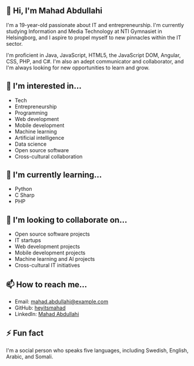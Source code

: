 ## 👋 Hi, I'm Mahad Abdullahi

I'm a 19-year-old passionate about IT and entrepreneurship. I'm currently studying Information and Media Technology at NTI Gymnasiet in Helsingborg, and I aspire to propel myself to new pinnacles within the IT sector.

I'm proficient in Java, JavaScript, HTML5, the JavaScript DOM, Angular, CSS, PHP, and C#. I'm also an adept communicator and collaborator, and I'm always looking for new opportunities to learn and grow.

## 👀 I'm interested in...

* Tech
* Entrepreneurship
* Programming
* Web development
* Mobile development
* Machine learning
* Artificial intelligence
* Data science
* Open source software
* Cross-cultural collaboration

## 🌱 I'm currently learning...

* Python
* C Sharp
* PHP

## 💞️ I'm looking to collaborate on...

* Open source software projects
* IT startups
* Web development projects
* Mobile development projects
* Machine learning and AI projects
* Cross-cultural IT initiatives

## 📫 How to reach me...

* Email: mahad.abdullahi@example.com
* GitHub: [heyitsmahad](https://github.com/heyitsmahad)
* LinkedIn: [Mahad Abdullahi](https://www.linkedin.com/in/mahad-abdullahi-262b56228/)

## ⚡ Fun fact

I'm a social person who speaks five languages, including Swedish, English, Arabic, and Somali.
